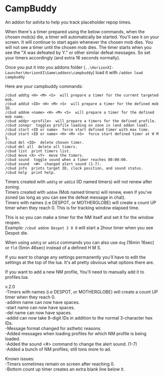 # CampBuddy
An addon for ashita to help you track placeholder repop times.

When there's a timer prepared using the below commands, when the chosen mob(s) die, a timer will automatically be started. You'll see it on your screen. It will continue to start again whenever the chosen mob dies. You will not see a timer until the chosen mob dies. The timer starts when you see the "X was defeated by Y." or other similar defeat messages. So set your timers accordingly (and extra 16 seconds normally).

Once you put it into you addons folder (`..\HorizonXI-Launcher\HorizonXI\Game\addons\campbuddy`) load it with
`/addon load campbuddy`

Here are your campbuddy commands:

```
/cbud addtg <H> <M> <S>  will prepare a timer for the current targeted mob.
/cbud addid <ID> <H> <M> <S>  will prepare a timer for the defined mob ID.
/cbud addnm <name> <H> <M> <S>  will prepare a timer for the defined mob name.
/cbud addpr <profile>  will prepare a timers for the defined profile.
/cbud zonepr  toggles profile loading on zone in (and addon load).
/cbud start <ID or name>  force start defined timer with max time.
/cbud start <ID or name> <H> <M> <S>  force start defined timer at H M S.
/cbud del <ID>  delete chosen timer.
/cbud del all  delete all timers.
/cbud list  print timers list.
/cbud move <X> <Y>  move the timers.
/cbud sound  toggle sound when a timer reaches 00:00:00.
/cbud sound  <#>  changed alert sound (1-7).
/cbud info  prints target ID, clock position, and sound status.
/cbud help  print help.
```
Timers created with `addtg` or `addid` (ID named timers) will not renew after zoning.<br />
Timers created with `addnm` (Mob named timers) will renew, even if you've zoned (as long as you can see the defeat message in chat).<br />
Timers with names (i.e DESPOT, or MOTHERGLOBE) will create a count UP timer when they reach 0. This is for tracking window elapsed time.<br />

This is so you can make a timer for the NM itself and set it for the window reopen.<br />
Example: `/cbud addnm Despot 2 0 0` will start a 2hour timer when you see Despot die.

When using `addtg` or `addid` commands you can also use `dng` (16min 16sec) or `fld` (5min 46sec) instead of a defined H M S.

If you want to change any settings permanently you'll have to edit the settings at the top of the lua. It's all pretty obvious what options there are.

If you want to add a new NM profile, You'll need to manually add it to profiles.lua.

v.2.0<br />
 -Timers with names (i.e DESPOT, or MOTHERGLOBE) will create a count UP timer when they reach 0.<br />
 -addnm name can now have spaces.<br />
 -start name can now have spaces.<br />
 -del name can now have spaces.<br />
 -addid can now take 8-digit IDs in addition to the normal 3-character hex IDs.<br />
 -Message format changed for asthetic reasons.<br />
 -Added messages when loading profiles for which NM profile is being loaded.<br />
 -Added the sound <#> command to change the alert sound. (1-7)<br />
 -Added a bunch of NM profiles; still tons more to ad.<br />


Known issues:<br />
  -Timers sometimes remain on screen after reaching 0.<br />
  -Bottom count up timer creates an extra blank line below it.
